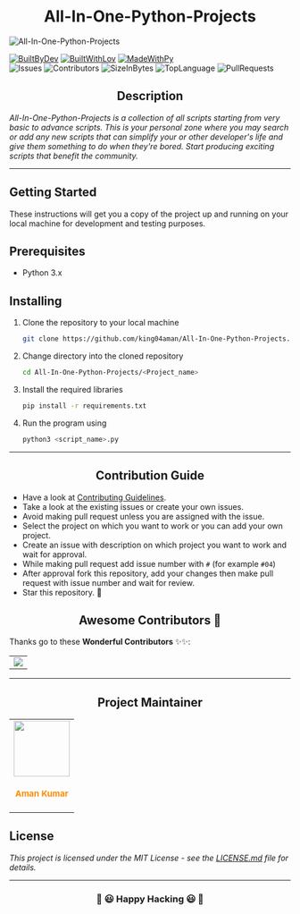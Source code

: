 <h1 align="center"> All-In-One-Python-Projects </h1>

<!-- banner -->
![All-In-One-Python-Projects](https://socialify.git.ci/king04aman/all-in-one-python-projects/image?description=1&font=Jost&language=1&logo=https%3A%2F%2Fimages.weserv.nl%2F%3Furl%3Dhttps%3A%2F%2Favatars.githubusercontent.com%2Fu%2F62813940%3Fv%3D4%26h%3D250%26w%3D250%26fit%3Dcover%26mask%3Dcircle%26maxage%3D7d&name=1&owner=1&pattern=Floating%20Cogs&theme=Dark)

<!-- project badges -->
[![BuiltByDev](https://forthebadge.com/images/badges/built-by-developers.svg)](https://github.com/king04aman)
[![BuiltWithLov](https://forthebadge.com/images/badges/built-with-love.svg)](https://github.com/king04aman)
[![MadeWithPy](https://forthebadge.com/images/badges/made-with-python.svg)](https://github.com/king04aman)
<br/>
![Issues](https://img.shields.io/github/issues/king04aman/All-In-One-Python-Projects.svg)
![Contributors](https://img.shields.io/github/contributors/king04aman/All-In-One-Python-Projects.svg)
![SizeInBytes](https://img.shields.io/github/repo-size/king04aman/All-In-One-Python-Projects.svg)
![TopLanguage](https://img.shields.io/github/languages/top/king04aman/All-In-One-Python-Projects.svg)
![PullRequests](https://img.shields.io/github/issues-pr/king04aman/All-In-One-Python-Projects.svg)


<h2 align="center"> Description </h2>

_All-In-One-Python-Projects is a collection of all scripts starting from very basic to advance scripts. This is your personal zone where you may search or add any new scripts that can simplify your or other developer's life and give them something to do when they're bored. Start producing exciting scripts that benefit the community._

<hr>

## Getting Started
These instructions will get you a copy of the project up and running on your local machine for development and testing purposes.

## Prerequisites
- Python 3.x

## Installing
1. Clone the repository to your local machine
    ```bash
    git clone https://github.com/king04aman/All-In-One-Python-Projects.git
    ```
2. Change directory into the cloned repository
    ```bash
    cd All-In-One-Python-Projects/<Project_name>
    ``` 
3. Install the required libraries
    ```bash
    pip install -r requirements.txt
    ```
4. Run the program using
    ```bash
    python3 <script_name>.py
    ```

<hr>

<h2 align='center'> Contribution Guide</h2>

- Have a look at [Contributing Guidelines](CONTRIBUTING.md).
- Take a look at the existing issues or create your own issues.
- Avoid making pull request unless you are assigned with the issue.
- Select the project on which you want to work or you can add your own project.
- Create an issue with description on which project you want to work and wait for approval.
- While making pull request add issue number with `#` (for example `#04`)
- After approval fork this repository, add your changes then make pull request with issue number and wait for review.
- Star this repository. 🌟


<h2 align=center> Awesome Contributors 🤩 </h2>

Thanks go to these **Wonderful Contributors** ✨✨:

<table>
	<tr>
		<td>
			<a href="https://github.com/king04aman/All-In-One-Python-Projects/graphs/contributors">
	    	<img src="https://contrib.rocks/image?repo=king04aman/All-In-One-Python-Projects" />
	    </a>
		</td>
	</tr>
</table>

<hr>

<h2 align='center'>Project Maintainer </h2>

<table>
	<tr>
        <td align="center">
            <a href="https://github.com/king04aman">
            <img src="https://images.weserv.nl/?url=https://avatars.githubusercontent.com/u/62813940?v=4&h=250&w=250&fit=cover&mask=circle&maxage=7d" width=100px height=100px />
            </a></br> 
            <h4 style="color:#ff8c00;font-weight: bolder; font-size: 15px">Aman Kumar</h4>
        </td>
    </tr>
</table>

## License
*This project is licensed under the MIT License - see the [LICENSE.md](LICENSE) file for details.*


<hr>
<h3 align='center'>🎉 😃 Happy Hacking 😃 🎉 </h3>
